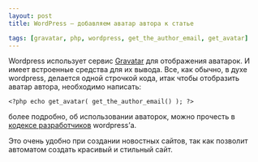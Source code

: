```yaml
---
layout: post
title: WordPress – добавляем аватар автора к статье

tags: [gravatar, php, wordpress, get_the_author_email, get_avatar]
---
```


Wordpress использует сервис [Gravatar](http://ru.gravatar.com/) для отображения аватарок. И имеет встроенные средства для их вывода. Все, как обычно, в духе wordpress, делается одной строчкой кода, итак чтобы отобразить аватар автора, необходимо написать:

    <?php echo get_avatar( get_the_author_email() ); ?>

более подробно, об использовании аваторок, можно прочесть в [кодексе разработчиков](http://codex.wordpress.org/Using_Gravatars) wordpress’а.

Это очень удобно при создании новостных сайтов, так как позволит автоматом создать красивый и стильный сайт.

